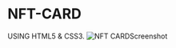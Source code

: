 # NFT-CARD
USING HTML5 &amp; CSS3.
![NFT CARDScreenshot](https://user-images.githubusercontent.com/88284374/157889728-76ac258c-2514-41ed-a66e-14395f6a2b5a.png)
